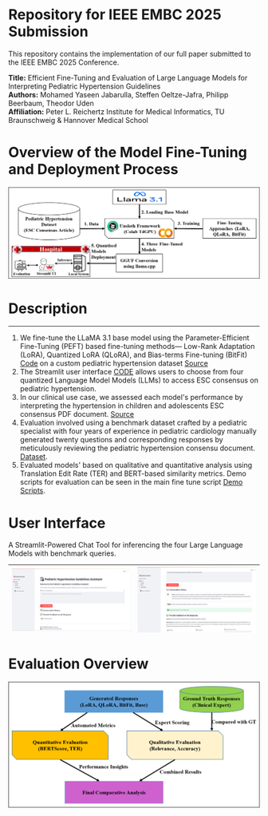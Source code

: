 # Repository for IEEE EMBC 2025 Submission  

This repository contains the implementation of our full paper submitted to the IEEE EMBC 2025 Conference.  

**Title:** Efficient Fine-Tuning and Evaluation of Large Language Models for Interpreting Pediatric Hypertension Guidelines  
**Authors:** Mohamed Yaseen Jabarulla, Steffen Oeltze-Jafra, Philipp Beerbaum, Theodor Uden  
**Affiliation:** Peter L. Reichertz Institute for Medical Informatics, TU Braunschweig & Hannover Medical School  

# Overview of the Model Fine-Tuning and Deployment Process

![Image1](https://github.com/yaseen28/hypert-ai/blob/main/Screenshots/Overview.png)

# Description
------------------------------------------------------------------------------
1. We fine-tune the LLaMA 3.1 base model using the Parameter-Efficient Fine-Tuning (PEFT) based fine-tuning methods— Low-Rank Adaptation (LoRA), Quantized LoRA (QLoRA), and Bias-terms Fine-tuning (BitFit) [Code](https://github.com/yaseen28/hypert-ai/blob/main/Main_Finetune_Unsloth.ipynb) on a custom pediatric hypertension dataset [Source](https://github.com/yaseen28/hypert-ai/tree/main/Dataset)
2. The Streamlit user interface [CODE](https://github.com/yaseen28/hypert-ai/blob/main/streamlit_UI.py) allows users to choose from four quantized Language Model Models (LLMs) to access ESC consensus on pediatric hypertension.
4. In our clinical use case, we assessed each model's performance by interpreting the hypertension in children and adolescents ESC consensus PDF document. [Source](https://academic.oup.com/eurheartj/article/43/35/3290/6633855)<br/>
3. Evaluation involved using a benchmark dataset crafted by a pediatric specialist with four years of experience in pediatric cardiology manually generated twenty questions and corresponding responses by meticulously reviewing the pediatric hypertension consensu document.  [Dataset](https://github.com/yaseen28/hypert-ai/tree/main/Benchmark_Dataset).
4. Evaluated models' based on qualitative and quantitative analysis using Translation Edit Rate (TER) and BERT-based similarity metrics. Demo scripts for evaluation can be seen in the main fine tune script [Demo Scripts](https://github.com/yaseen28/hypert-ai/blob/main/Main_Finetune_Unsloth.ipynb).

# User Interface
A Streamlit-Powered Chat Tool for inferencing the four Large Language Models with benchmark queries.

|![Image1](https://github.com/yaseen28/hypert-ai/blob/main/Screenshots/Interface.png?raw=true) | ![Image2](https://github.com/yaseen28/hypert-ai/blob/main/Screenshots/Interface2.png?raw=true) |
|:---:|:---:|

# Evaluation Overview

![Image1](https://github.com/yaseen28/hypert-ai/blob/main/Screenshots/Evaluation.png?raw=true)
